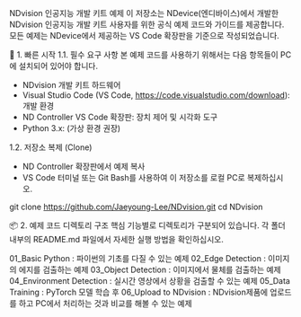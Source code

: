 NDvision 인공지능 개발 키트 예제
이 저장소는 NDevice(엔디바이스)에서 개발한 NDvision 인공지능 개발 키트 사용자를 위한 공식 예제 코드와 가이드를 제공합니다. 모든 예제는 NDevice에서 제공하는 VS Code 확장판을 기준으로 작성되었습니다.

🚀 1. 빠른 시작
1.1. 필수 요구 사항
본 예제 코드를 사용하기 위해서는 다음 항목들이 PC에 설치되어 있어야 합니다.

- NDvision 개발 키트 하드웨어
- Visual Studio Code (VS Code, https://code.visualstudio.com/download): 개발 환경
- ND Controller VS Code 확장판: 장치 제어 및 시각화 도구
- Python 3.x: (가상 환경 권장)

1.2. 저장소 복제 (Clone)
- ND Controller 확장판에서 예제 복사
- VS Code 터미널 또는 Git Bash를 사용하여 이 저장소를 로컬 PC로 복제하십시오.

git clone https://github.com/Jaeyoung-Lee/NDvision.git
cd NDvision

📦 2. 예제 코드 디렉토리 구조
핵심 기능별로 디렉토리가 구분되어 있습니다. 각 폴더 내부의 README.md 파일에서 자세한 실행 방법을 확인하십시오.

01_Basic Python	: 파이썬의 기초를 다질 수 있는 예제
02_Edge Detection	: 이미지의 에지를 검출하는 예제
03_Object Detection	: 이미지에서 물체를 검출하는 예제
04_Environment Detection	: 실시간 영상에서 상황을 검출할 수 있는 예제
05_Data Training	: PyTorch 모델 학습 후
06_Upload to NDvision : NDvision제품에 업로드를 하고 PC에서 처리하는 것과 비교를 해볼 수 있는 예제